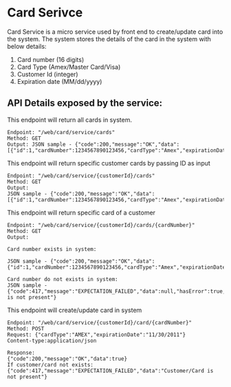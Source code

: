 # Card Serivce

Card Service is a micro service used by front end to create/update card into the system.
The system stores the details of the card in the system with below details:

1. Card number (16 digits)
2. Card Type (Amex/Master Card/Visa)
3. Customer Id (integer)
4. Expiration date (MM/dd/yyyy)

## API Details exposed by the service:

This endpoint will return all cards in system.

```
Endpoint: "/web/card/service/cards"
Method: GET
Output: JSON sample - {"code":200,"message":"OK","data":[{"id":1,"cardNumber":1234567890123456,"cardType":"Amex","expirationDate":"11/30/2011","customerId":1}],"hasError":false,"errorMessage":null}
```

This endpoint will return specific customer cards by passing ID as input

```
Endpoint: "/web/card/service/{customerId}/cards"
Method: GET
Output: 
JSON sample - {"code":200,"message":"OK","data":[{"id":1,"cardNumber":1234567890123456,"cardType":"Amex","expirationDate":"11/30/2011","customerId":1}],"hasError":false,"errorMessage":null}

```

This endpoint will return specific card of a customer

```
Endpoint: "/web/card/service/{customerId}/cards/{cardNumber}"
Method: GET
Output: 

Card number exists in system:

JSON sample - {"code":200,"message":"OK","data":{"id":1,"cardNumber":1234567890123456,"cardType":"Amex","expirationDate":"11/30/2011","customerId":1},"hasError":false,"errorMessage":null}

Card number do not exists in system:
JSON sample - {"code":417,"message":"EXPECTATION_FAILED","data":null,"hasError":true,"errorMessage":"Card is not present"}

```

This endpoint will create/update card in system

```
Endpoint: "/web/card/service/{customerId}/card/{cardNumber}"
Method: POST
Request: {"cardType":"AMEX","expirationDate":"11/30/2011"}
Content-type:application/json

Response:
{"code":200,"message":"OK","data":true}
If customer/card not exists:
{"code":417,"message":"EXPECTATION_FAILED","data":"Customer/Card is not present"}
```